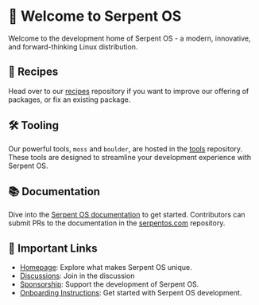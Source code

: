 # 🐍 Welcome to Serpent OS

Welcome to the development home of Serpent OS - a modern, innovative, and forward-thinking Linux distribution.

## 🧾 Recipes

Head over to our [recipes](https://github.com/serpent-os/recipes) repository if you want to improve our offering of packages, or fix an existing package.

## 🛠 Tooling

Our powerful tools, `moss` and `boulder`, are hosted in the [tools](https://github.com/serpent-os/tools) repository. These tools are designed to streamline your development experience with Serpent OS.

## 📚 Documentation

Dive into the [Serpent OS documentation](https://serpentos.com/docs) to get started. Contributors can submit PRs to the documentation in the [serpentos.com](https://github.com/serpent-os/serpentos.com) repository.

## 🔗 Important Links

- [Homepage](https://serpentos.com): Explore what makes Serpent OS unique.
- [Discussions](https://github.com/orgs/serpent-os/discussions): Join in the discussion
- [Sponsorship](https://github.com/sponsors/ikeycode?o=sd&sc=t): Support the development of Serpent OS.
- [Onboarding Instructions](https://github.com/serpent-os/tools/#onboarding): Get started with Serpent OS development.
